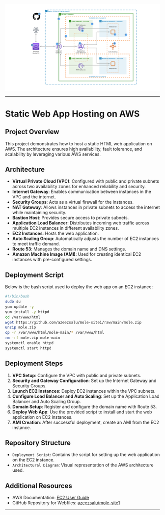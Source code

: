 ![Alt text](Html.png)

---
# Static Web App Hosting on AWS

## Project Overview
This project demonstrates how to host a static HTML web application on AWS. The architecture ensures high availability, fault tolerance, and scalability by leveraging various AWS services.

## Architecture
- **Virtual Private Cloud (VPC)**: Configured with public and private subnets across two availability zones for enhanced reliability and security.
- **Internet Gateway**: Enables communication between instances in the VPC and the internet.
- **Security Groups**: Acts as a virtual firewall for the instances.
- **NAT Gateway**: Allows instances in private subnets to access the internet while maintaining security.
- **Bastion Host**: Provides secure access to private subnets.
- **Application Load Balancer**: Distributes incoming web traffic across multiple EC2 instances in different availability zones.
- **EC2 Instances**: Hosts the web application.
- **Auto Scaling Group**: Automatically adjusts the number of EC2 instances to meet traffic demand.
- **Route 53**: Manages the domain name and DNS settings.
- **Amazon Machine Image (AMI)**: Used for creating identical EC2 instances with pre-configured settings.

## Deployment Script
Below is the bash script used to deploy the web app on an EC2 instance:

```bash
#!/bin/bash
sudo su
yum update -y
yum install -y httpd
cd /var/www/html
wget https://github.com/azeezsalu/mole-site1/raw/main/mole.zip
unzip mole.zip
cp -r /var/www/html/mole-main/* /var/www/html
rm -rf mole.zip mole-main
systemctl enable httpd
systemctl start httpd
```

## Deployment Steps
1. **VPC Setup**: Configure the VPC with public and private subnets.
2. **Security and Gateway Configuration**: Set up the Internet Gateway and Security Groups.
3. **Launch EC2 Instances**: Deploy EC2 instances within the VPC subnets.
4. **Configure Load Balancer and Auto Scaling**: Set up the Application Load Balancer and Auto Scaling Group.
5. **Domain Setup**: Register and configure the domain name with Route 53.
6. **Deploy Web App**: Use the provided script to install and start the web application on EC2 instances.
7. **AMI Creation**: After successful deployment, create an AMI from the EC2 instance.

## Repository Structure
- `Deployment Script`: Contains the script for setting up the web application on the EC2 instance.
- `Architectural Diagram`: Visual representation of the AWS architecture used.

## Additional Resources
- AWS Documentation: [EC2 User Guide](https://docs.aws.amazon.com/ec2/index.html)
- GitHub Repository for Webfiles: [azeezsalu/mole-site1](https://github.com/azeezsalu/mole-site1)

---
